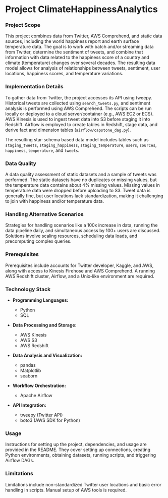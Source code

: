 # Project ClimateHappinessAnalytics

### Project Scope

This project combines data from Twitter, AWS Comprehend, and static data sources, including the world happiness report and earth surface temperature data. The goal is to work with batch and/or streaming data from Twitter, determine the sentiment of tweets, and combine that information with data related to the happiness score of a country and climate (temperature) changes over several decades. The resulting data model allows for analysis of relationships between tweets, sentiment, user locations, happiness scores, and temperature variations.

### Implementation Details

To gather data from Twitter, the project accesses its API using tweepy. Historical tweets are collected using `search_tweets.py`, and sentiment analysis is performed using AWS Comprehend. The scripts can be run locally or deployed to a cloud server/container (e.g., AWS EC2 or ECS). AWS Kinesis is used to ingest tweet data into S3 before staging it into Redshift. Airflow is employed to create tables in Redshift, stage data, and derive fact and dimension tables (`airflow/capstone_dag.py`).

The resulting star-schema based data model includes tables such as `staging_tweets`, `staging_happiness`, `staging_temperature`, `users`, `sources`, `happiness`, `temperature`, and `tweets`.

### Data Quality

A data quality assessment of static datasets and a sample of tweets was performed. The static datasets have no duplicates or missing values, but the temperature data contains about 4% missing values. Missing values in temperature data were dropped before uploading to S3. Tweet data is generally fine, but user locations lack standardization, making it challenging to join with happiness and/or temperature data.

### Handling Alternative Scenarios

Strategies for handling scenarios like a 100x increase in data, running the data pipeline daily, and simultaneous access by 100+ users are discussed. Solutions involve scaling resources, scheduling data loads, and precomputing complex queries.

### Prerequisites

Prerequisites include accounts for Twitter developer, Kaggle, and AWS, along with access to Kinesis Firehose and AWS Comprehend. A running AWS Redshift cluster, Airflow, and a Unix-like environment are required.

### Technology Stack

- **Programming Languages:**
  - Python
  - SQL

- **Data Processing and Storage:**
  - AWS Kinesis
  - AWS S3
  - AWS Redshift

- **Data Analysis and Visualization:**
  - pandas
  - Matplotlib
  - seaborn

- **Workflow Orchestration:**
  - Apache Airflow

- **API Integration:**
  - tweepy (Twitter API)
  - boto3 (AWS SDK for Python)

### Usage

Instructions for setting up the project, dependencies, and usage are provided in the README. They cover setting up connections, creating Python environments, obtaining datasets, running scripts, and triggering Airflow DAGs.

### Limitations

Limitations include non-standardized Twitter user locations and basic error handling in scripts. Manual setup of AWS tools is required.


